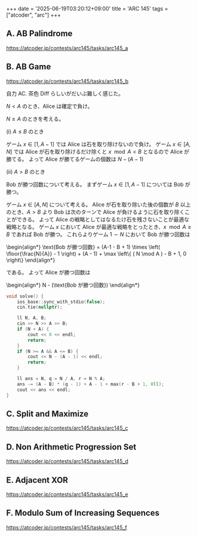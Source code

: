 +++
date = '2025-06-19T03:20:12+09:00'
title = 'ARC 145'
tags = ["atcoder", "arc"]
+++
## A. AB Palindrome

<https://atcoder.jp/contests/arc145/tasks/arc145_a>

## B. AB Game

<https://atcoder.jp/contests/arc145/tasks/arc145_b>

自力 AC.
茶色 Diff らしいがだいぶ難しく感じた。

$N < A$ のとき、Alice は確定で負け。

$N \geq A$ のときを考える。

(i) $A \leq B$ のとき

ゲーム $x \in [1, A-1]$ では Alice は石を取り除けないので負け。
ゲーム $x \in [A, N]$ では Alice が石を取り除けるだけ除くと $x \mod A < B$ となるので Alice が勝てる。
よって Alice が勝てるゲームの個数は $N-(A-1)$

(ii) $A > B$ のとき

Bob が勝つ回数について考える。
まずゲーム $x \in [1, A-1]$ については Bob が勝つ。

ゲーム $x \in [A, N]$ について考える。
Alice が石を取り除いた後の個数が $B$ 以上のとき、$A > B$ より Bob は次のターンで Alice が負けるように石を取り除くことができる。
よって Alice の戦略としてはなるたけ石を残さないことが最適な戦略となる。
ゲーム $x$ において Alice が最適な戦略をとったとき、$x \mod A \geq B$ であれば Bob が勝つ。
これらよりゲーム $1 \sim N$ において Bob が勝つ回数は

\begin{align*}
    \text{Bob が勝つ回数} = (A-1 - B + 1) \times \left( \floor{\frac{N}{A}} - 1 \right) + (A - 1) + \max \left\\{ ( N \mod A ) - B + 1, 0 \right\\}
\end{align*}

である。
よって Alice が勝つ回数は

\begin{align*}
    N - (\text{Bob が勝つ回数})
\end{align*}

```cpp
void solve() {
    ios_base::sync_with_stdio(false);
    cin.tie(nullptr);

    ll N, A, B;
    cin >> N >> A >> B;
    if (N < A) {
        cout << 0 << endl;
        return;
    }
    if (N >= A && A <= B) {
        cout << N - (A - 1) << endl;
        return;
    }

    ll ans = N, q = N / A, r = N % A;
    ans -= (A - B) * (q - 1) + A - 1 + max(r - B + 1, 0ll);
    cout << ans << endl;
}
```

## C. Split and Maximize

<https://atcoder.jp/contests/arc145/tasks/arc145_c>

## D. Non Arithmetic Progression Set

<https://atcoder.jp/contests/arc145/tasks/arc145_d>

## E. Adjacent XOR

<https://atcoder.jp/contests/arc145/tasks/arc145_e>

## F. Modulo Sum of Increasing Sequences

<https://atcoder.jp/contests/arc145/tasks/arc145_f>
